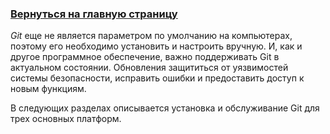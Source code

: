 ### [Вернуться на главную страницу](readme.md)

*Git* еще не является параметром по умолчанию на компьютерах, поэтому его необходимо установить и настроить вручную. И, как и другое программное обеспечение, важно поддерживать Git в актуальном состоянии. Обновления защититься от уязвимостей системы безопасности, исправить ошибки и предоставить доступ к новым функциям.

В следующих разделах описывается установка и обслуживание Git для трех основных платформ.

